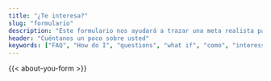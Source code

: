 ```yaml
---
title: "¿Te interesa?"
slug: "formulario"
description: "Este formulario nos ayudará a trazar una meta realista para que usted se convierta en una enfermera en los EE.UU. a través de la ACP"
header: "Cuéntanos un poco sobre usted"
keywords: ["FAQ", "How do I", "questions", "what if", "como", "interessado", "contacto"]
---
```


{{< about-you-form >}}
